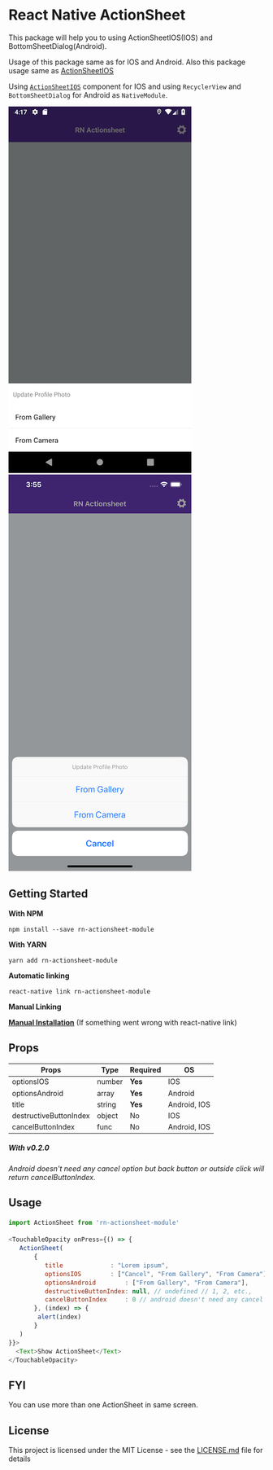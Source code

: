 # React Native ActionSheet
This package will help you to using ActionSheetIOS(IOS) and BottomSheetDialog(Android). 

Usage of this package same as for IOS and Android. Also this package usage same as [ActionSheetIOS](https://facebook.github.io/react-native/docs/actionsheetios)

Using [`ActionSheetIOS`](https://facebook.github.io/react-native/docs/actionsheetios) component for IOS and using `RecyclerView` and `BottomSheetDialog` for Android as `NativeModule`. 

<img src="./docs/rn-actionsheet-module-android.png"> <img src="./docs/rn-actionsheet-module-ios.png">

## Getting Started

**With NPM**

```
npm install --save rn-actionsheet-module
```

**With YARN**

```
yarn add rn-actionsheet-module
```

**Automatic linking**

```
react-native link rn-actionsheet-module
```

**Manual Linking**

**[Manual Installation](/docs/manual-installation.md)** (If something went wrong with react-native link)

## Props

| Props                 | Type | Required | OS         |
|-----------------------|------|----------|------------|
|optionsIOS             |number|**Yes**   |IOS         |
|optionsAndroid         |array |**Yes**   |Android     |
|title                  |string|**Yes**   |Android, IOS|
|destructiveButtonIndex |object|No        |IOS         |
|cancelButtonIndex      |func  |No        |Android, IOS|

##### With v0.2.0
_Android doesn't need any cancel option but back button or outside click will return cancelButtonIndex._
## Usage

```javascript
import ActionSheet from 'rn-actionsheet-module'

<TouchableOpacity onPress={() => {
   ActionSheet(
       {
          title             : "Lorem ipsum",
          optionsIOS        : ["Cancel", "From Gallery", "From Camera"],
          optionsAndroid        : ["From Gallery", "From Camera"],
          destructiveButtonIndex: null, // undefined // 1, 2, etc.,
          cancelButtonIndex     : 0 // android doesn't need any cancel option but back button or outside click will return cancelButtonIndex
       }, (index) => {
        alert(index)
       }
   )
}}>
  <Text>Show ActionSheet</Text>
</TouchableOpacity>
```

## FYI
You can use more than one ActionSheet in same screen.

## License
This project is licensed under the MIT License - see the [LICENSE.md](./LICENSE.md) file for details